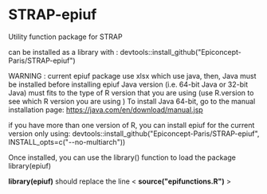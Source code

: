 # STRAP-epiuf
Utility function package  for STRAP  
  
can be installed as a library with :
devtools::install_github("Epiconcept-Paris/STRAP-epiuf")

WARNING : current epiuf package use xlsx which use java, then, Java must be installed before installing epiuf
Java version (i.e. 64-bit Java or 32-bit Java) must fits to the type of R version that you are using 
(use R.version to see which R version you are using )
To install Java 64-bit, go to the manual installation page: https://java.com/en/download/manual.jsp

if you have more than one version of R, you can install epiuf for the current version only using:
devtools::install_github("Epiconcept-Paris/STRAP-epiuf", INSTALL_opts=c("--no-multiarch"))


Once installed, you can use the library() function to load the package
library(epiuf)

**library(epiuf)** should replace the line  <  **source("epifunctions.R")**  >

